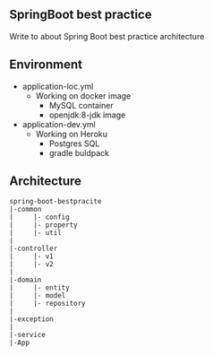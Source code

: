 ## SpringBoot best practice
Write to about Spring Boot best practice architecture

## Environment
* application-loc.yml
  * Working on docker image
    * MySQL container
    * openjdk:8-jdk image
* application-dev.yml
  * Working on Heroku
    * Postgres SQL
    * gradle buldpack


## Architecture
```
spring-boot-bestpracite
|-common
|     |- config
|     |- property 
|     |- util
|
|-controller
|     |- v1
|     |- v2
|
|-domain
|     |- entity
|     |- model
|     |- repository
|
|-exception
|
|-service
|-App
```
